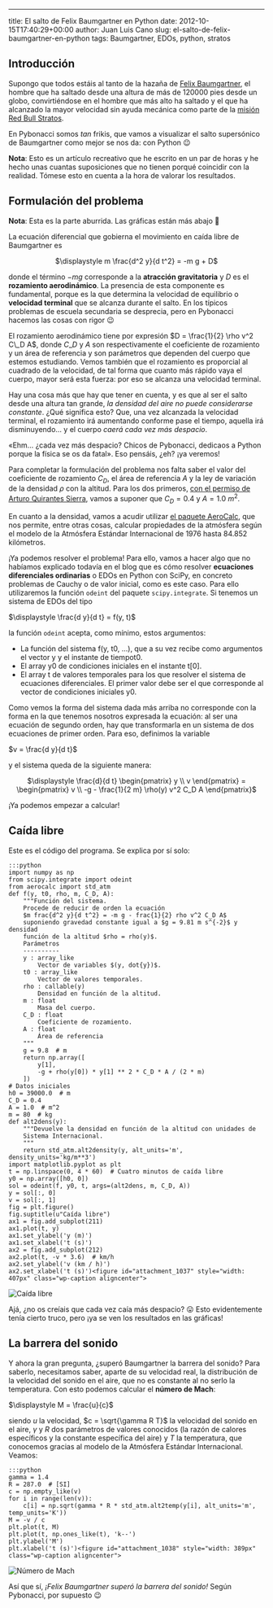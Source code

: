 ---
title: El salto de Felix Baumgartner en Python
date: 2012-10-15T17:40:29+00:00
author: Juan Luis Cano
slug: el-salto-de-felix-baumgartner-en-python
tags: Baumgartner, EDOs, python, stratos

## Introducción

Supongo que todos estáis al tanto de la hazaña de [Felix Baumgartner](http://en.wikipedia.org/wiki/Felix_Baumgartner), el hombre que ha saltado desde una altura de más de 120000 pies desde un globo, convirtiéndose en el hombre que más alto ha saltado y el que ha alcanzado la mayor velocidad sin ayuda mecánica como parte de la [misión Red Bull Stratos](http://www.redbullstratos.com/).



En Pybonacci somos _tan_ frikis, que vamos a visualizar el salto supersónico de Baumgartner como mejor se nos da: con Python 😉

<!--more-->

**Nota**: Esto es un artículo recreativo que he escrito en un par de horas y he hecho unas cuantas suposiciones que no tienen porqué coincidir con la realidad. Tómese esto en cuenta a la hora de valorar los resultados.

## Formulación del problema

**Nota**: Esta es la parte aburrida. Las gráficas están más abajo 🙂

La ecuación diferencial que gobierna el movimiento en caída libre de Baumgartner es

<p style="text-align:center">
  $\displaystyle m \frac{d^2 y}{d t^2} = -m g + D$
</p>

donde el término $-m g$ corresponde a la **atracción gravitatoria** y $D$ es el **rozamiento aerodinámico**. La presencia de esta componente es fundamental, porque es la que determina la velocidad de equilibrio o **velocidad terminal** que se alcanza durante el salto. En los típicos problemas de escuela secundaria se desprecia, pero en Pybonacci hacemos las cosas con rigor 😉

El rozamiento aerodinámico tiene por expresión $D = \frac{1}{2} \rho v^2 C\_D A$, donde $C\_D$ y $A$ son respectivamente el coeficiente de rozamiento y un área de referencia y son parámetros que dependen del cuerpo que estemos estudiando. Vemos también que el rozamiento es proporcial al cuadrado de la velocidad, de tal forma que cuanto más rápido vaya el cuerpo, mayor será esta fuerza: por eso se alcanza una velocidad terminal.

Hay una cosa más que hay que tener en cuenta, y es que al ser el salto desde una altura tan grande, _la densidad del aire no puede considerarse constante_. ¿Qué significa esto? Que, una vez alcanzada la velocidad terminal, el rozamiento irá aumentando conforme pase el tiempo, aquella irá disminuyendo… y el cuerpo _caerá cada vez más despacio_.

«Ehm… ¿cada vez más despacio? Chicos de Pybonacci, dedicaos a Python porque la física se os da fatal». Eso pensáis, ¿eh? ¡ya veremos!

Para completar la formulación del problema nos falta saber el valor del coeficiente de rozamiento $C_D$, el área de referencia $A$ y la ley de variación de la densidad $\rho$ con la altitud. Para los dos primeros, [con el permiso de Arturo Quirantes Sierra](http://fisicadepelicula.blogspot.com.es/2012/10/la-fisica-del-salto-baumgartner.html), vamos a suponer que $C_D = 0.4$ y $A = 1.0~m^2$.

En cuanto a la densidad, vamos a acudir utilizar [el paquete AeroCalc](http://pypi.python.org/pypi/AeroCalc/), que nos permite, entre otras cosas, calcular propiedades de la atmósfera según el modelo de la Atmósfera Estándar Internacional de 1976 hasta 84.852 kilómetros.

¡Ya podemos resolver el problema! Para ello, vamos a hacer algo que no habíamos explicado todavía en el blog que es cómo resolver **ecuaciones diferenciales ordinarias** o EDOs en Python con SciPy, en concreto problemas de Cauchy o de valor inicial, como es este caso. Para ello utilizaremos la función `odeint` del paquete `scipy.integrate`. Si tenemos un sistema de EDOs del tipo

$\displaystyle \frac{d y}{d t} = f(y, t)$

la función `odeint` acepta, como mínimo, estos argumentos:

  * La función del sistema f(y, t0, ...), que a su vez recibe como argumentos el vector y y el instante de tiempot0.
  * El array y0 de condiciones iniciales en el instante t[0].
  * El array t de valores temporales para los que resolver el sistema de ecuaciones diferenciales. El primer valor debe ser el que corresponde al vector de condiciones iniciales y0.

Como vemos la forma del sistema dada más arriba no corresponde con la forma en la que tenemos nosotros expresada la ecuación: al ser una ecuación de segundo orden, hay que transformarla en un sistema de dos ecuaciones de primer orden. Para eso, definimos la variable

$v = \frac{d y}{d t}$

y el sistema queda de la siguiente manera:

<p style="text-align:center">
  $\displaystyle \frac{d}{d t} \begin{pmatrix} y \\ v \end{pmatrix} = \begin{pmatrix} v \\ -g - \frac{1}{2 m} \rho(y) v^2 C_D A \end{pmatrix}$
</p>

¡Ya podemos empezar a calcular!

## Caída libre

Este es el código del programa. Se explica por sí solo:

    :::python
    import numpy as np
    from scipy.integrate import odeint
    from aerocalc import std_atm
    def f(y, t0, rho, m, C_D, A):
        """Función del sistema.
        Procede de reducir de orden la ecuación
        $m frac{d^2 y}{d t^2} = -m g - frac{1}{2} rho v^2 C_D A$
        suponiendo gravedad constante igual a $g = 9.81 m s^{-2}$ y densidad
        función de la altitud $rho = rho(y)$.
        Parámetros
        ----------
        y : array_like
            Vector de variables $(y, dot{y})$.
        t0 : array_like
            Vector de valores temporales.
        rho : callable(y)
            Densidad en función de la altitud.
        m : float
            Masa del cuerpo.
        C_D : float
            Coeficiente de rozamiento.
        A : float
            Área de referencia
        """
        g = 9.8  # m
        return np.array([
            y[1],
            -g + rho(y[0]) * y[1] ** 2 * C_D * A / (2 * m)
        ])
    # Datos iniciales
    h0 = 39000.0  # m
    C_D = 0.4
    A = 1.0  # m^2
    m = 80  # kg
    def alt2dens(y):
        """Devuelve la densidad en función de la altitud con unidades de
        Sistema Internacional.
        """
        return std_atm.alt2density(y, alt_units='m', density_units='kg/m**3')
    import matplotlib.pyplot as plt
    t = np.linspace(0, 4 * 60)  # Cuatro minutos de caída libre
    y0 = np.array([h0, 0])
    sol = odeint(f, y0, t, args=(alt2dens, m, C_D, A))
    y = sol[:, 0]
    v = sol[:, 1]
    fig = plt.figure()
    fig.suptitle(u"Caída libre")
    ax1 = fig.add_subplot(211)
    ax1.plot(t, y)
    ax1.set_ylabel('y (m)')
    ax1.set_xlabel('t (s)')
    ax2 = fig.add_subplot(212)
    ax2.plot(t, -v * 3.6)  # km/h
    ax2.set_ylabel('v (km / h)')
    ax2.set_xlabel('t (s)')<figure id="attachment_1037" style="width: 407px" class="wp-caption aligncenter">

![Caída libre](https://pybonacci.org/images/2012/10/caida_libre2.png)

Ajá, ¿no os creíais que cada vez caía más despacio? 😛 Esto evidentemente tenía cierto truco, pero ¡ya se ven los resultados en las gráficas!

## La barrera del sonido

Y ahora la gran pregunta, ¿superó Baumgartner la barrera del sonido? Para saberlo, necesitamos saber, aparte de su velocidad real, la distribución de la velocidad del sonido en el aire, que no es constante al no serlo la temperatura. Con esto podemos calcular el **número de Mach**:

$\displaystyle M = \frac{u}{c}$

siendo $u$ la velocidad, $c = \sqrt{\gamma R T}$ la velocidad del sonido en el aire, $\gamma$ y $R$ dos parámetros de valores conocidos (la razón de calores específicos y la constante específica del aire) y $T$ la temperatura, que conocemos gracias al modelo de la Atmósfera Estándar Internacional. Veamos:

    :::python
    gamma = 1.4
    R = 287.0  # [SI]
    c = np.empty_like(v)
    for i in range(len(v)):
        c[i] = np.sqrt(gamma * R * std_atm.alt2temp(y[i], alt_units='m', temp_units='K'))
    M = -v / c
    plt.plot(t, M)
    plt.plot(t, np.ones_like(t), 'k--')
    plt.ylabel('M')
    plt.xlabel('t (s)')<figure id="attachment_1038" style="width: 389px" class="wp-caption aligncenter">

![Número de Mach](https://pybonacci.org/images/2012/10/mach_number.png)

Así que sí, _¡Felix Baumgartner superó la barrera del sonido!_ Según Pybonacci, por supuesto 😉